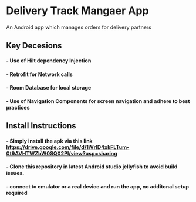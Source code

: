 # Delivery Track Mangaer App
An Android app which manages orders for delivery partners
 
## Key Decesions
 #### - Use of Hilt dependency Injection
 #### - Retrofit for Network calls
 #### - Room Database for local storage
 #### - Use of Navigation Components for screen navigation and adhere to best practices

## Install Instructions
#### - Simply install the apk via this link https://drive.google.com/file/d/1iVrlD4xkFLTum-0t9AVHTWZbW0SQX2Pl/view?usp=sharing
#### - Clone this repository in latest Android studio jellyfish to avoid build issues.
#### - connect to emulator or a real device and run the app, no additonal setup required






